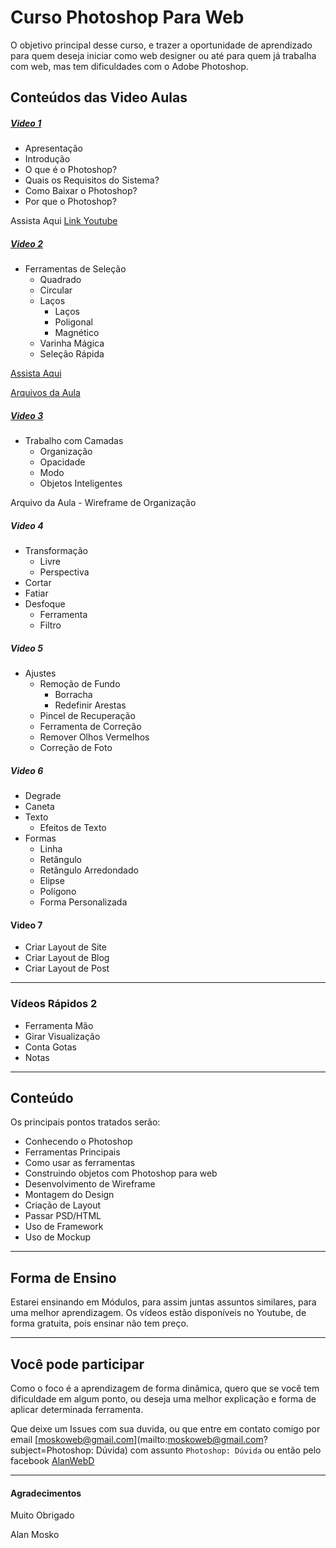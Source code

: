 # Curso Photoshop Para Web

O objetivo principal desse curso, e trazer a oportunidade de aprendizado para quem deseja iniciar como web designer ou até para quem já trabalha com web, mas tem dificuldades com o Adobe Photoshop.

## Conteúdos das Video Aulas

##### [Video 1](https://github.com/moskoweb/Curso-Photoshop-Para-Web/blob/master/Aula%201%20-%20Apresenta%C3%A7%C3%A3o%20e%20Introdu%C3%A7%C3%A3o.md)

- Apresentação
- Introdução
- O que é o Photoshop?
- Quais os Requisitos do Sistema?
- Como Baixar o Photoshop?
- Por que o Photoshop?

Assista Aqui [Link Youtube](http://youtu.be/c349HVLKuZI)

##### [Video 2](http://youtu.be/JDhL0vnBT8E)
- Ferramentas de Seleção
	- Quadrado
	- Circular
	- Laços
		- Laços
		- Poligonal
		- Magnético
	- Varinha Mágica
	- Seleção Rápida

[Assista Aqui](http://youtu.be/JDhL0vnBT8E)

[Arquivos da Aula](https://mega.co.nz/#F!p80RlKLQ!yiJ1YbAAGhdwhw07oL-N0Q)

##### [Video 3](http://youtu.be/kStQrmr_0Aw)

- Trabalho com Camadas
	- Organização
	- Opacidade
	- Modo
	- Objetos Inteligentes

Arquivo da Aula - Wireframe de Organização

##### Video 4

- Transformação
	- Livre
	- Perspectiva
- Cortar
- Fatiar
- Desfoque
	- Ferramenta
	- Filtro

##### Video 5

- Ajustes
	- Remoção de Fundo
		- Borracha
		- Redefinir Arestas
	- Pincel de Recuperação
	- Ferramenta de Correção
	- Remover Olhos Vermelhos
	- Correção de Foto

##### Video 6

- Degrade
- Caneta
- Texto
	- Efeitos de Texto
- Formas
	- Linha
	- Retângulo
	- Retângulo Arredondado
	- Elipse
	- Polígono
	- Forma Personalizada

#### Video 7

- Criar Layout de Site
- Criar Layout de Blog
- Criar Layout de Post

---

### Vídeos Rápidos 2
- Ferramenta Mão
- Girar Visualização
- Conta Gotas
- Notas

---

## Conteúdo

Os principais pontos tratados serão:

- Conhecendo o Photoshop
- Ferramentas Principais
- Como usar as ferramentas
- Construindo objetos com Photoshop para web
- Desenvolvimento de Wireframe
- Montagem do Design
- Criação de Layout
- Passar PSD/HTML
- Uso de Framework
- Uso de Mockup

---

## Forma de Ensino

Estarei ensinando em Módulos, para assim juntas assuntos similares, para uma melhor aprendizagem.
Os vídeos estão disponíveis no Youtube, de forma gratuita, pois ensinar não tem preço.

---

## Você pode participar

Como o foco é a aprendizagem de forma dinâmica, quero que se você tem dificuldade em algum ponto, ou deseja uma melhor explicação e forma de aplicar determinada ferramenta.

Que deixe um Issues com sua duvida, ou que entre em contato comigo por email [moskoweb@gmail.com](mailto:moskoweb@gmail.com?subject=Photoshop: Dúvida) com assunto `Photoshop: Dúvida` ou então pelo facebook [AlanWebD](http://fb.com/alanwebd)

---

#### Agradecimentos

Muito Obrigado

Alan Mosko
